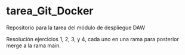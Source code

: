 # tarea_Git_Docker
Repositorio para la tarea del módulo de despliegue DAW

Resolución ejercicios 1, 2, 3, y 4, cada uno en una rama para posterior merge a la rama main.
